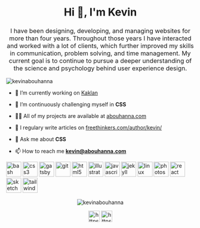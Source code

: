 <h1 align="center">Hi 👋, I'm Kevin</h1>
<h3 align="center" style="font-weight: 400">I have been designing, developing, and managing websites for more than four years. Throughout those years I have interacted and worked with a lot of clients, which further improved my skills in communication, problem solving, and time management. My current goal is to continue to pursue a deeper understanding of the science and psychology behind user experience design.</h3>

<p align="left"> <img src="https://komarev.com/ghpvc/?username=kevinabouhanna" alt="kevinabouhanna" /> </p>

- 🔭 I’m currently working on [Kaklan](jiroachkarian/kaklan.cf)

- 🌱 I’m continuously challenging myself in **CSS**

- 👨‍💻 All of my projects are available at [abouhanna.com](abouhanna.com)

- 📝 I regulary write articles on [freethinkers.com/author/kevin/](https://freethinkers.com/author/kevin/)

- 💬 Ask me about **CSS**

- 📫 How to reach me **kevin@abouhanna.com**

<p align="left"><img src="https://www.vectorlogo.zone/logos/gnu_bash/gnu_bash-icon.svg" alt="bash" width="40" height="40"/> <img src="https://devicons.github.io/devicon/devicon.git/icons/css3/css3-original-wordmark.svg" alt="css3" width="40" height="40"/> <img src="https://www.vectorlogo.zone/logos/gatsbyjs/gatsbyjs-icon.svg" alt="gatsby" width="40" height="40"/> <img src="https://www.vectorlogo.zone/logos/git-scm/git-scm-icon.svg" alt="git" width="40" height="40"/> <img src="https://devicons.github.io/devicon/devicon.git/icons/html5/html5-original-wordmark.svg" alt="html5" width="40" height="40"/> <img src="https://www.vectorlogo.zone/logos/adobe_illustrator/adobe_illustrator-icon.svg" alt="illustrator" width="40" height="40"/> <img src="https://devicons.github.io/devicon/devicon.git/icons/javascript/javascript-original.svg" alt="javascript" width="40" height="40"/> <img src="https://www.vectorlogo.zone/logos/jekyllrb/jekyllrb-icon.svg" alt="jekyll" width="40" height="40"/> <img src="https://devicons.github.io/devicon/devicon.git/icons/linux/linux-original.svg" alt="linux" width="40" height="40"/> <img src="https://devicons.github.io/devicon/devicon.git/icons/photoshop/photoshop-plain.svg" alt="photoshop" width="40" height="40"/> <img src="https://devicons.github.io/devicon/devicon.git/icons/react/react-original-wordmark.svg" alt="react" width="40" height="40"/> <img src="https://www.vectorlogo.zone/logos/sketchapp/sketchapp-icon.svg" alt="sketch" width="40" height="40"/> <img src="https://www.vectorlogo.zone/logos/tailwindcss/tailwindcss-icon.svg" alt="tailwind" width="40" height="40"/></p>

<p align="center"><img align="center" src="https://github-readme-stats.vercel.app/api/top-langs/?username=kevinabouhanna&layout=compact&hide=html" alt="kevinabouhanna" /></p>

<p align="center">
<a href="https://www.linkedin.com/in/kevinabouhanna/" target="blank"><img align="center" src="https://cdn.jsdelivr.net/npm/simple-icons@3.0.1/icons/linkedin.svg" alt="https://www.linkedin.com/in/kevinabouhanna/" height="30" width="30" /></a>
<a href="https://stackoverflow.com/users/10754827/kevin-abou-hanna?tab=profile" target="blank"><img align="center" src="https://cdn.jsdelivr.net/npm/simple-icons@3.0.1/icons/stackoverflow.svg" alt="https://stackoverflow.com/users/10754827/kevin-abou-hanna?tab=profile" height="30" width="30" /></a>
</p>
